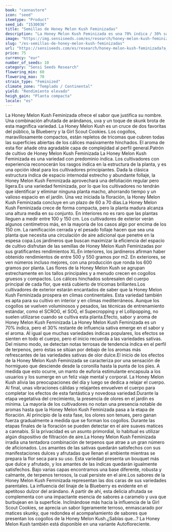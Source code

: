 ```yaml
---
book: "cannastore"
icon: "seed"
itemtype: "Product"
seed_id: "1530036"
title: "Semillas de Honey Melon Kush Feminizadas"
description: "La Honey Melon Kush Feminizada es una 70% índica / 30% sativa con rendimientos XL. Sabores a arándanos, uva y skunk, aromas dulces. Eufórica y relajante."
image: "https://img.sensiseeds.com/es/research/honey-melon-kush-feminizada-image.png"
slug: "/es-semillas-de-honey-melon-kush-feminizadas"
url: "https://sensiseeds.com/es/research/honey-melon-kush-feminizada?a_aid=cannastore"
price: 75
currency: "eur"
number_of_seeds: 10
category: "Sensi Seeds Research"
flowering_min: 60
flowering_max: 70
strain_type: "Feminized"
climate_zone: "Templado / Continental"
yield: "Rendimiento elevado"
heigh_gain: "Planta compacta"
locale: "es"
---
```

La Honey Melon Kush Feminizada ofrece el sabor que justifica su nombre. Una combinación afrutada de arándanos, uva y un toque de skunk brota de esta magnífica variedad. La Honey Melon Kush es un cruce de dos favoritas del público, la Blueberry y la Girl Scout Cookies. Los cogollos, maravillosamente compactos, están repletos de tricomas que cubren todas las superficies abiertas de los cálices masivamente hinchados. El aroma de esta flor añade otra agradable capa de complejidad al perfil general.Patrón de cultivo de Honey Melon Kush Feminizada La Honey Melon Kush Feminizada es una variedad con predominio índica. Los cultivadores con experiencia reconocerán los rasgos índica en la estructura de la planta, y es una opción ideal para los cultivadores principiantes. Dada la clásica estructura índica de espacio internodal estrecho y abundante follaje, la Honey Melon Kush Feminizada aprovechará una defoliación regular pero ligera.Es una variedad feminizada, por lo que los cultivadores no tendrán que identificar y eliminar ninguna planta macho, ahorrando tiempo y un valioso espacio en el jardín. Una vez iniciada la floración, la Honey Melon Kush Feminizada concluye en un plazo de 60 a 70 días.La Honey Melon Kush Feminizada crece de forma compacta, pero la planta madura alcanza una altura media en su conjunto. En interiores no es raro que las plantas lleguen a medir entre 100 y 150 cm. Los cultivadores de exterior verán algunos centímetros más, en la mayoría de los casos algo por encima de los 150 cm. La ramificación cerrada y el pesado follaje hacen que sea una planta que necesita una circulación de aire adicional que penetre en la espesa copa.Los jardineros que buscan maximizar la eficiencia del espacio de cultivo disfrutan de las semillas de Honey Melon Kush Feminizadas por sus gratificantes rendimientos XL.En interiores, los jardineros afirman haber obtenido rendimientos de entre 500 y 550 gramos por m2. En exteriores, se ven números incluso mejores, con una producción que ronda los 600 gramos por planta. Las flores de la Honey Melon Kush se agrupan estrechamente en los tallos principales y a menudo crecen en cogollos gruesos y compactos. Los cálices hinchados sobresalen del cuerpo principal de cada flor, que está cubierto de tricomas brillantes.Los cultivadores de exterior estarán encantados de saber que la Honey Melon Kush Feminizada prospera en climas continentales. Esta variedad también es apta para su cultivo en interior y en climas mediterráneos. Aunque los cogollos se vuelven voluminosos y pesados, las técnicas de entrenamiento estándar, como el SCROG, el SOG, el Supecropping y el Lollipopping, no suelen utilizarse cuando se cultiva esta planta.Efecto, sabor y aroma de Honey Melon Kush Feminizada La Honey Melon Kush Feminizada es un 70% índica, pero el 30% restante de influencia sativa emerge en el sabor y el aroma. Al igual que muchas variedades índicas populares, los efectos se sienten en todo el cuerpo, pero el inicio recuerda a las variedades sativas. Del mismo modo, se detectan notas terrosas de tendencia índica en el perfil de terpenos, pero éstas se sitúan por debajo de los aromas más refrescantes de las variedades sativas de olor dulce.El inicio de los efectos de la Honey Melon Kush Feminizada se caracteriza por una sensación de hormigueo que desciende desde la coronilla hasta la punta de los pies. A medida que esto ocurre, un manto de euforia estimulante encapsula a los usuarios y los sumerge en un feliz viaje mental y corporal. La Honey Melon Kush alivia las preocupaciones del día y luego se dedica a relajar el cuerpo. Al final, unas vibraciones cálidas y relajantes envuelven el cuerpo para completar los efectos de esta fantástica y novedosa variedad.Durante la etapa vegetativa del crecimiento, la presencia de olores en el jardín es mínima. La mayoría de los cultivadores no notan una presencia notable de aromas hasta que la Honey Melon Kush Feminizada pasa a la etapa de floración. Al principio de la esta fase, los olores son tenues, pero ganan fuerza gradualmente a medida que se forman los cogollos. Durante las etapas finales de la floración se pueden detectar en el aire suaves matices a cannabis. Si la privacidad es un asunto primordial, lo habitual es utilizar algún dispositivo de filtración de aire.La Honey Melon Kush Feminizada irradia una tentadora combinación de terpenos que atrae a un gran número de aficionados. Los amantes de las sativas quedarán satisfechos con sus manifestaciones dulces y afrutadas que llenan el ambiente mientras se prepara la flor seca para su uso. Esta variedad presenta un bouquet más que dulce y afrutado, y los amantes de las índicas quedarán igualmente satisfechos. Bajo varias capas encontramos una base diferente, robusta y calmante, de terpenos terrosos, la cual persiste en el aire.Los sabores de la Honey Melon Kush Feminizada representan las dos caras de sus variedades parentales. La influencia del linaje de la Blueberry es evidente en el apetitoso dulzor del arándano. A partir de ahí, esta delicia afrutada se complementa con una impactante esencia de sabores a caramelo y uva que burbujean en la superficie. Inclinándose más hacia la influencia de la Girl Scout Cookies, se aprecia un sabor ligeramente terroso, enmascarado por matices skunky, que redondea el acompañamiento de sabores que presentan los cogollos de la Honey Melon Kush.¿Sabías que…? La Honey Melon Kush también está disponible en una variante Autofloreciente.
